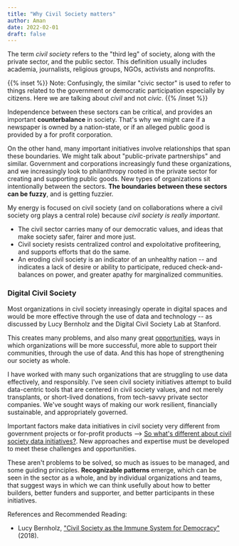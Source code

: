 ```yaml
---
title: "Why Civil Society matters"
author: Aman
date: 2022-02-01
draft: false
---
```


The term *civil society* refers to the "third leg" of society, along with the private sector, and the public sector. This definition usually includes academia, journalists, religious groups, NGOs, activists and nonprofits. 


{{% inset %}}
Note: Confusingly, the similar "civic sector" is used to refer to things related to the government or democratic participation especially by citizens. Here we are talking about *civil* and not *civic*. 
{{% /inset %}}

Independence between these sectors can be critical, and provides an important **counterbalance** in society. That's why we might care if a newspaper is owned by a nation-state, or if an alleged public good is provided by a for profit corporation.

On the other hand, many important initiatives involve relationships that span these boundaries. We might talk about "public-private partnerships" and similar. Government and corporations increasingly fund these  organizations, and we increasingly look to philanthropy rooted in the private sector for creating and supporting public goods. New types of organizations sit intentionally between the sectors. **The boundaries between these sectors can be fuzzy**, and is getting fuzzier.

My energy is focused on civil society (and on collaborations where a civil society org plays a central role) because *civil society is really important*.
* The civil sector carries many of our democratic values, and ideas that make society safer, fairer and more just. 
* Civil society resists centralized control and expoloitative profiteering, and supports efforts that do the same. 
* An eroding civil society is an indicator of an unhealthy nation -- and indicates a lack of desire or ability to participate, reduced check-and-balances on power, and greater apathy for marginalized communities. 

### Digital Civil Society
Most organizations in civil society inreasingly operate in digital spaces and would be more effective through the use of data and technology -- as discussed by Lucy Bernholz and the Digital Civil Society Lab at Stanford. 

This creates many problems, and also many great [opportunities](opportunities.md), ways in which organizations will be more successful, more able to support their communities, through the  use of data. And this has hope of strengthening our society as whole.

I have worked with many such organizations that are struggling to use data effectively, and responsibly. I've seen civil society initiatives attempt to build data-centric tools that are centered in civil society values, and not merely transplants, or short-lived donations, from tech-savvy private sector companies. We've sought ways of making our work resilient, financially sustainable, and appropriately governed. 

Important factors make data initiatives in civil society very different from government projects or for-profit products --> [So what's different about civil society data initiatives?](whats-different-about-civil-society-data-initiatives). New approaches and expertise must be developed to meet these challenges and opportunities.

These aren't problems to be solved, so much as issues to be managed, and some guiding principles. **Recognizable patterns** emerge, which can be seen in the sector as a whole, and by individual organizations and teams, that suggest ways in which we can think usefully about how to better builders, better funders and supporter, and better participants in these initiatives.

References and Recommended Reading: 
* Lucy Bernholz, ["Civil Society as the Immune System for Democracy"](https://philanthropy.blogspot.com/2018/01/civil-society-as-immune-system-for.html) (2018). 
